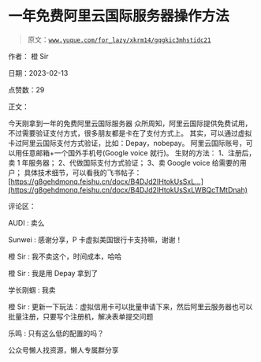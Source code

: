 # 一年免费阿里云国际服务器操作方法

> 原文：[`www.yuque.com/for_lazy/xkrm14/gqgkic3mhstidc21`](https://www.yuque.com/for_lazy/xkrm14/gqgkic3mhstidc21)

作者： 橙 Sir

日期：2023-02-13

点赞数：29

正文：

今天刚拿到一年的免费阿里云国际服务器 众所周知，阿里云国际提供免费试用，不过需要验证支付方式，很多朋友都是卡在了支付方式上。 其实，可以通过虚拟卡过阿里云国际支付方式验证，比如：Depay，nobepay。 阿里云国际账号，可以用任意邮箱+一个国外手机号(Google voice 就行)。 生财的方法： 1、注册后，卖 1 年服务器； 2、代做国际支付方式验证； 3、卖 Google voice 给需要的用户； 具体技术细节，可以看我的飞书帖子： [https://g8gehdmonq.feishu.cn/docx/B4DJd2IHtokUsSxL...](https://g8gehdmonq.feishu.cn/docx/B4DJd2IHtokUsSxLWBQcTMtDnah)

评论区：

AUDI : 卖么

Sunwei : 感谢分享，P 卡虚拟美国银行卡支持嘛，谢谢！

橙 Sir : 我不卖这个，时间成本，哈哈

橙 Sir : 我是用 Depay 拿到了

学长刚蝈 : 我卖

橙 Sir : 更新一下玩法：虚拟信用卡可以批量申请下来，然后阿里云服务器也可以批量注册，只要写个注册机，解决表单提交问题

乐鸣 : 只有这么低的配置的吗？

公众号懒人找资源，懒人专属群分享

